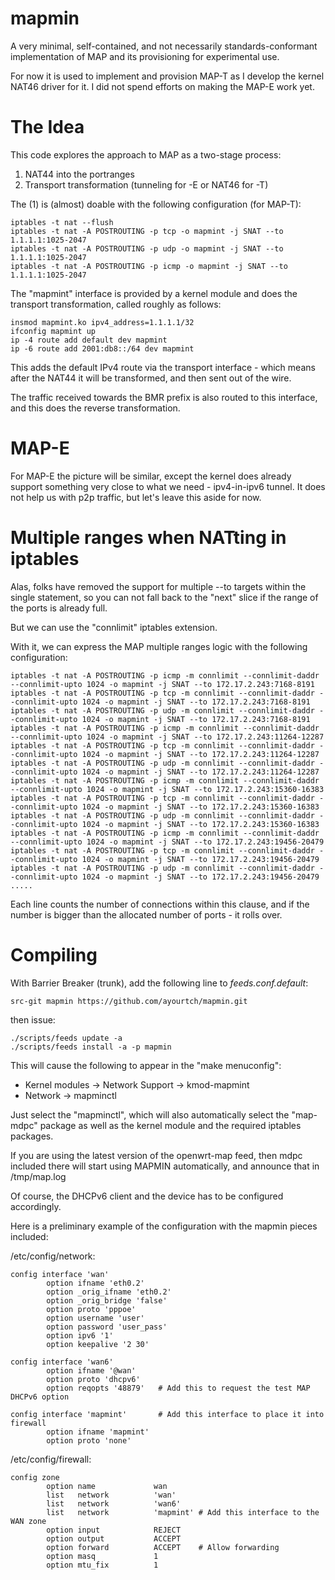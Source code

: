 mapmin
======

A very minimal, self-contained, and not necessarily standards-conformant 
implementation of MAP and its provisioning for experimental use.

For now it is used to implement and provision MAP-T as I develop 
the kernel NAT46 driver for it. I did not spend efforts on making the MAP-E work yet.

The Idea
========

This code explores the approach to MAP as a two-stage process: 

1.  NAT44 into the portranges 
2.  Transport transformation (tunneling for -E or NAT46 for -T)

The (1) is (almost) doable with the following configuration (for MAP-T):

```
iptables -t nat --flush
iptables -t nat -A POSTROUTING -p tcp -o mapmint -j SNAT --to 1.1.1.1:1025-2047
iptables -t nat -A POSTROUTING -p udp -o mapmint -j SNAT --to 1.1.1.1:1025-2047
iptables -t nat -A POSTROUTING -p icmp -o mapmint -j SNAT --to 1.1.1.1:1025-2047
```

The "mapmint" interface is provided by a kernel module and does the transport
transformation, called roughly as follows:

```
insmod mapmint.ko ipv4_address=1.1.1.1/32
ifconfig mapmint up
ip -4 route add default dev mapmint
ip -6 route add 2001:db8::/64 dev mapmint
```

This adds the default IPv4 route via the transport interface - which means after 
the NAT44 it will be transformed, and then sent out of the wire.

The traffic received towards the BMR prefix is also routed to this interface, and this
does the reverse transformation.

MAP-E
=====

For MAP-E the picture will be similar, except the kernel does already support something 
very close to what we need - ipv4-in-ipv6 tunnel. It does not help us with p2p traffic, 
but let's leave this aside for now.

Multiple ranges when NATting in iptables
========================================

Alas, folks have removed the support for multiple --to targets within the single statement,
so you can not fall back to the "next" slice if the range of the ports is already full.

But we can use the "connlimit" iptables extension. 

With it, we can express the MAP multiple ranges logic with the following configuration:

```
iptables -t nat -A POSTROUTING -p icmp -m connlimit --connlimit-daddr --connlimit-upto 1024 -o mapmint -j SNAT --to 172.17.2.243:7168-8191
iptables -t nat -A POSTROUTING -p tcp -m connlimit --connlimit-daddr --connlimit-upto 1024 -o mapmint -j SNAT --to 172.17.2.243:7168-8191
iptables -t nat -A POSTROUTING -p udp -m connlimit --connlimit-daddr --connlimit-upto 1024 -o mapmint -j SNAT --to 172.17.2.243:7168-8191
iptables -t nat -A POSTROUTING -p icmp -m connlimit --connlimit-daddr --connlimit-upto 1024 -o mapmint -j SNAT --to 172.17.2.243:11264-12287
iptables -t nat -A POSTROUTING -p tcp -m connlimit --connlimit-daddr --connlimit-upto 1024 -o mapmint -j SNAT --to 172.17.2.243:11264-12287
iptables -t nat -A POSTROUTING -p udp -m connlimit --connlimit-daddr --connlimit-upto 1024 -o mapmint -j SNAT --to 172.17.2.243:11264-12287
iptables -t nat -A POSTROUTING -p icmp -m connlimit --connlimit-daddr --connlimit-upto 1024 -o mapmint -j SNAT --to 172.17.2.243:15360-16383
iptables -t nat -A POSTROUTING -p tcp -m connlimit --connlimit-daddr --connlimit-upto 1024 -o mapmint -j SNAT --to 172.17.2.243:15360-16383
iptables -t nat -A POSTROUTING -p udp -m connlimit --connlimit-daddr --connlimit-upto 1024 -o mapmint -j SNAT --to 172.17.2.243:15360-16383
iptables -t nat -A POSTROUTING -p icmp -m connlimit --connlimit-daddr --connlimit-upto 1024 -o mapmint -j SNAT --to 172.17.2.243:19456-20479
iptables -t nat -A POSTROUTING -p tcp -m connlimit --connlimit-daddr --connlimit-upto 1024 -o mapmint -j SNAT --to 172.17.2.243:19456-20479
iptables -t nat -A POSTROUTING -p udp -m connlimit --connlimit-daddr --connlimit-upto 1024 -o mapmint -j SNAT --to 172.17.2.243:19456-20479
.....
```

Each line counts the number of connections within this clause, and if the number is bigger than the allocated number of ports - it rolls over.

Compiling
=========

With Barrier Breaker (trunk), add the following line to *feeds.conf.default*:
```
src-git mapmin https://github.com/ayourtch/mapmin.git
```

then issue:

```
./scripts/feeds update -a
./scripts/feeds install -a -p mapmin
```

This will cause the following to appear in the "make menuconfig":

 * Kernel modules -> Network Support -> kmod-mapmint
 * Network -> mapminctl

Just select the "mapminctl", which will also automatically select the "map-mdpc" package
as well as the kernel module and the required iptables packages.

If you are using the latest version of the openwrt-map feed, then mdpc included 
there will start using MAPMIN automatically, and announce that in /tmp/map.log

Of course, the DHCPv6 client and the device has to be configured accordingly.

Here is a preliminary example of the configuration with the mapmin pieces included:

/etc/config/network:
```
config interface 'wan'
        option ifname 'eth0.2'
        option _orig_ifname 'eth0.2'
        option _orig_bridge 'false'
        option proto 'pppoe'
        option username 'user'
        option password 'user_pass'
        option ipv6 '1'
        option keepalive '2 30'

config interface 'wan6'
        option ifname '@wan'
        option proto 'dhcpv6'
        option reqopts '48879'   # Add this to request the test MAP DHCPv6 option
        
config interface 'mapmint'       # Add this interface to place it into firewall
        option ifname 'mapmint'
        option proto 'none'
```

/etc/config/firewall:

```
config zone
        option name             wan
        list   network          'wan'
        list   network          'wan6'
        list   network          'mapmint' # Add this interface to the WAN zone
        option input            REJECT
        option output           ACCEPT
        option forward          ACCEPT    # Allow forwarding
        option masq             1
        option mtu_fix          1

```

